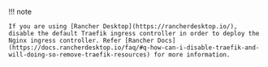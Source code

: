 
!!! note 

    If you are using [Rancher Desktop](https://rancherdesktop.io/), disable the default Traefik ingress controller in order to deploy the Nginx ingress controller. Refer [Rancher Docs](https://docs.rancherdesktop.io/faq/#q-how-can-i-disable-traefik-and-will-doing-so-remove-traefik-resources) for more information.